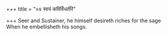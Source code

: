 +++
title = "०४ स्वयं कविर्विधर्तरि"

+++
Seer and Sustainer, he himself desireth riches for the sage  
     When he embellisheth his songs.